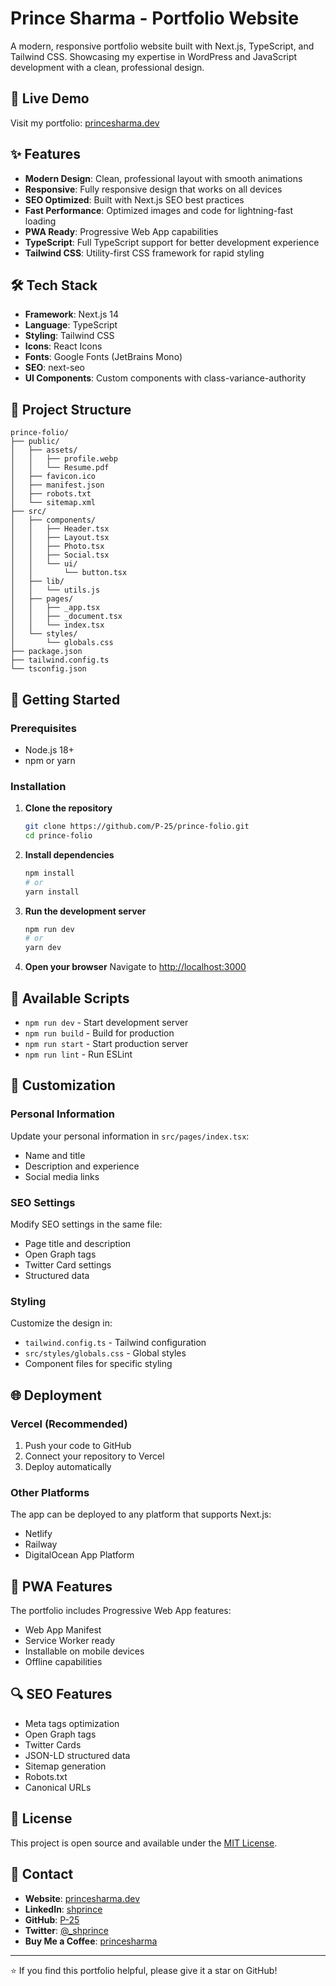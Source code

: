 # Prince Sharma - Portfolio Website

A modern, responsive portfolio website built with Next.js, TypeScript, and Tailwind CSS. Showcasing my expertise in WordPress and JavaScript development with a clean, professional design.

## 🚀 Live Demo

Visit my portfolio: [princesharma.dev](https://princesharma.dev)

## ✨ Features

- **Modern Design**: Clean, professional layout with smooth animations
- **Responsive**: Fully responsive design that works on all devices
- **SEO Optimized**: Built with Next.js SEO best practices
- **Fast Performance**: Optimized images and code for lightning-fast loading
- **PWA Ready**: Progressive Web App capabilities
- **TypeScript**: Full TypeScript support for better development experience
- **Tailwind CSS**: Utility-first CSS framework for rapid styling

## 🛠️ Tech Stack

- **Framework**: Next.js 14
- **Language**: TypeScript
- **Styling**: Tailwind CSS
- **Icons**: React Icons
- **Fonts**: Google Fonts (JetBrains Mono)
- **SEO**: next-seo
- **UI Components**: Custom components with class-variance-authority

## 📁 Project Structure

```
prince-folio/
├── public/
│   ├── assets/
│   │   ├── profile.webp
│   │   └── Resume.pdf
│   ├── favicon.ico
│   ├── manifest.json
│   ├── robots.txt
│   └── sitemap.xml
├── src/
│   ├── components/
│   │   ├── Header.tsx
│   │   ├── Layout.tsx
│   │   ├── Photo.tsx
│   │   ├── Social.tsx
│   │   └── ui/
│   │       └── button.tsx
│   ├── lib/
│   │   └── utils.js
│   ├── pages/
│   │   ├── _app.tsx
│   │   ├── _document.tsx
│   │   └── index.tsx
│   └── styles/
│       └── globals.css
├── package.json
├── tailwind.config.ts
└── tsconfig.json
```

## 🚀 Getting Started

### Prerequisites

- Node.js 18+
- npm or yarn

### Installation

1. **Clone the repository**

   ```bash
   git clone https://github.com/P-25/prince-folio.git
   cd prince-folio
   ```

2. **Install dependencies**

   ```bash
   npm install
   # or
   yarn install
   ```

3. **Run the development server**

   ```bash
   npm run dev
   # or
   yarn dev
   ```

4. **Open your browser**
   Navigate to [http://localhost:3000](http://localhost:3000)

## 📝 Available Scripts

- `npm run dev` - Start development server
- `npm run build` - Build for production
- `npm run start` - Start production server
- `npm run lint` - Run ESLint

## 🎨 Customization

### Personal Information

Update your personal information in `src/pages/index.tsx`:

- Name and title
- Description and experience
- Social media links

### SEO Settings

Modify SEO settings in the same file:

- Page title and description
- Open Graph tags
- Twitter Card settings
- Structured data

### Styling

Customize the design in:

- `tailwind.config.ts` - Tailwind configuration
- `src/styles/globals.css` - Global styles
- Component files for specific styling

## 🌐 Deployment

### Vercel (Recommended)

1. Push your code to GitHub
2. Connect your repository to Vercel
3. Deploy automatically

### Other Platforms

The app can be deployed to any platform that supports Next.js:

- Netlify
- Railway
- DigitalOcean App Platform

## 📱 PWA Features

The portfolio includes Progressive Web App features:

- Web App Manifest
- Service Worker ready
- Installable on mobile devices
- Offline capabilities

## 🔍 SEO Features

- Meta tags optimization
- Open Graph tags
- Twitter Cards
- JSON-LD structured data
- Sitemap generation
- Robots.txt
- Canonical URLs

## 📄 License

This project is open source and available under the [MIT License](LICENSE).

## 🤝 Contact

- **Website**: [princesharma.dev](https://princesharma.dev)
- **LinkedIn**: [shprince](https://www.linkedin.com/in/shprince)
- **GitHub**: [P-25](https://github.com/P-25)
- **Twitter**: [@\_shprince](https://twitter.com/_shprince)
- **Buy Me a Coffee**: [princesharma](https://buymeacoffee.com/princesharma)

---

⭐ If you find this portfolio helpful, please give it a star on GitHub!
